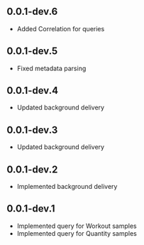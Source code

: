 ## 0.0.1-dev.6

* Added Correlation for queries

## 0.0.1-dev.5

* Fixed metadata parsing

## 0.0.1-dev.4

* Updated background delivery

## 0.0.1-dev.3

* Updated background delivery

## 0.0.1-dev.2

* Implemented background delivery

## 0.0.1-dev.1

* Implemented query for Workout samples
* Implemented query for Quantity samples